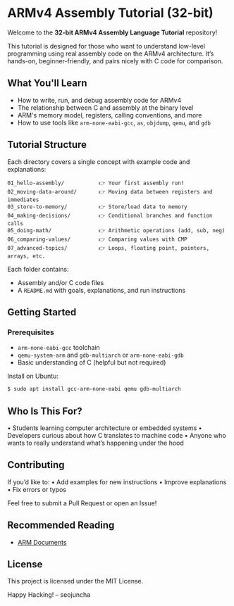 # ARMv4 Assembly Tutorial (32-bit)

Welcome to the **32-bit ARMv4 Assembly Language Tutorial** repository!

This tutorial is designed for those who want to understand low-level programming using real assembly code on the ARMv4 architecture. It’s hands-on, beginner-friendly, and pairs nicely with C code for comparison.


## What You'll Learn

- How to write, run, and debug assembly code for ARMv4
- The relationship between C and assembly at the binary level
- ARM's memory model, registers, calling conventions, and more
- How to use tools like `arm-none-eabi-gcc`, `as`, `objdump`, `qemu`, and `gdb`


## Tutorial Structure

Each directory covers a single concept with example code and explanations:

```
01_hello-assembly/           👉 Your first assembly run!
02_moving-data-around/       👉 Moving data between registers and immediates
03_store-to-memory/          👉 Store/load data to memory
04_making-decisions/         👉 Conditional branches and function calls
05_doing-math/               👉 Arithmetic operations (add, sub, neg)
06_comparing-values/         👉 Comparing values with CMP
07_advanced-topics/          👉 Loops, floating point, pointers, arrays, etc.
```

Each folder contains:
- Assembly and/or C code files
- A `README.md` with goals, explanations, and run instructions


## Getting Started

### Prerequisites

- `arm-none-eabi-gcc` toolchain
- `qemu-system-arm` and `gdb-multiarch` or `arm-none-eabi-gdb`
- Basic understanding of C (helpful but not required)

Install on Ubuntu:
```bash
$ sudo apt install gcc-arm-none-eabi qemu gdb-multiarch
```

## Who Is This For?
•	Students learning computer architecture or embedded systems
•	Developers curious about how C translates to machine code
•	Anyone who wants to really understand what’s happening under the hood

## Contributing

If you’d like to:
•	Add examples for new instructions
•	Improve explanations
•	Fix errors or typos

Feel free to submit a Pull Request or open an Issue!

## Recommended Reading
* [ARM Documents](https://github.com/ARM-software/abi-aa)

## License

This project is licensed under the MIT License.

Happy Hacking!
– seojuncha